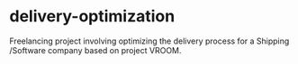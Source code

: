 # delivery-optimization
Freelancing project involving optimizing the delivery process for a Shipping /Software company based on project VROOM.
